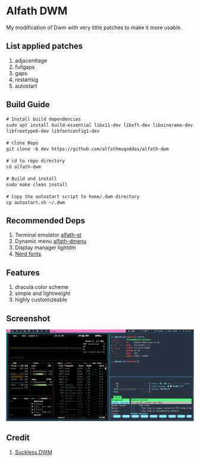 # Alfath DWM 
My modification of Dwm with very little patches to make it more usable.

## List applied patches
1. adjacenttage
2. fullgaps
3. gaps
4. restartsig
5. autostart

## Build Guide
```
# Install build dependencies
sudo apt install build-essential libx11-dev libxft-dev libxinerama-dev libfreetype6-dev libfontconfig1-dev

# clone Repo
git clone -b dev https://github.com/alfathmuqoddas/alfath-dwm

# cd to repo directory
cd alfath-dwm

# Build and install
sudo make clean install

# Copy the autostart script to home/.dwm directory
cp autostart.sh ~/.dwm
```

## Recommended Deps
1. Terminal emulator [alfath-st](https://github.com/alfathmuqoddas/alfath-st1)
2. Dynamic menu [alfath-dmenu](https://github.com/alfathmuqoddas/alfath-dmenu)
3. Display manager lightdm
4. [Nerd fonts](https://www.nerdfonts.com/font-downloads)

## Features
1. dracula color scheme
2. simple and lightweight
3. highly customizeable

## Screenshot
![capture](./capture.png)

## Credit
1. [Suckless DWM](https://dwm.suckless.org)
